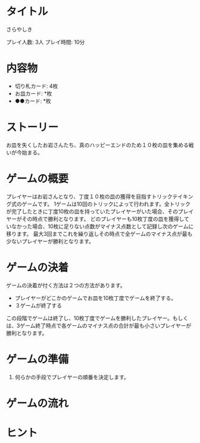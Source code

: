 # タイトル

さらやしき

プレイ人数: 3人
プレイ時間: 10分

# 内容物

* 切り札カード: 4枚
* お皿カード: *枚
* ●●カード: *枚

# ストーリー
お皿を失くしたお岩さんたち、真のハッピーエンドのため１０枚の皿を集める戦いが今始まる。

# ゲームの概要
プレイヤーはお岩さんとなり、丁度１０枚の皿の獲得を目指すトリックテイキング式のゲームです。
1ゲームは10回のトリックによって行われます。全トリックが完了したときに丁度10枚の皿を持っていたプレイヤーがいた場合、そのプレイヤーがその時点で勝利となります。
どのプレイヤーも10枚丁度の皿を獲得していなかった場合、10枚に足りない点数がマイナス点数として記録し次のゲームに移ります。
最大3回までこれを繰り返しその時点で全ゲームのマイナス点が最も少ないプレイヤーが勝利となります。

# ゲームの決着
ゲームの決着が付く方法は２つの方法があります。
* プレイヤーがどこかのゲームでお皿を10枚丁度でゲームを終了する。
* ３ゲームが終了する

この段階でゲームは終了し、10枚丁度でゲームを勝利したプレイヤー。もしくは、3ゲーム終了時点で各ゲームのマイナス点の合計が最も小さいプレイヤーが勝利となります。


# ゲームの準備
1. 何らかの手段でプレイヤーの順番を決定します。

# ゲームの流れ

# ヒント
